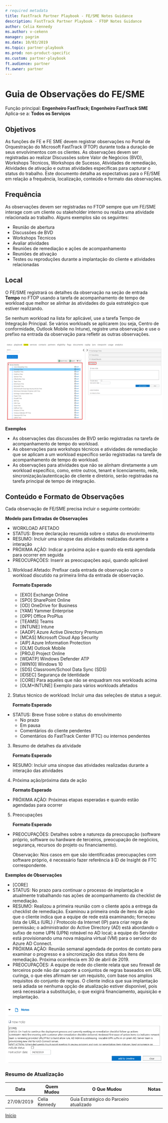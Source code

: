 ```yaml
---  
# required metadata  
title: FastTrack Partner Playbook - FE/SME Notes Guidance 
description: FastTrack Partner Playbook - FTOP Notes Guidance 
author: Celia Kennedy
ms.author: v-cekenn
manager: pagrim
ms.date: 10/03/2019  
ms.topic: partner-playbook  
ms.prod: non-product-specific
ms.custom: partner-playbook  
ft.audience: partner
ft.owner: partner
--- 
```


# Guia de Observações do FE/SME

Função principal: **Engenheiro FastTrack; Engenheiro FastTrack SME**  
Aplica-se a: **Todos os Serviços**

## Objetivos

As funções de FE e FE SME devem registrar observações no Portal de Orquestração do Microsoft FastTrack (FTOP) durante toda a duração de seus envolvimentos com os clientes. As observações devem ser registradas ao realizar Discussões sobre Valor de Negócios (BVD), Workshops Técnicos, Workshops de Sucesso, Atividades de remediação, Atividades de ativação e outras atividades específicas para capturar o status do trabalho. Este documento detalha as expectativas para o FE/SME em relação a frequência, localização, conteúdo e formato das observações.

## Frequência

As observações devem ser registradas no FTOP sempre que um FE/SME interage com um cliente ou stakeholder interno ou realiza uma atividade relacionada ao trabalho. Alguns exemplos são os seguintes:

- Reunião de abertura
- Discussões de BVD
- Workshops Técnicos
- Avaliar atividades
- Reuniões de remediação e ações de acompanhamento
- Reuniões de ativação
- Testes ou reproduções durante a implantação do cliente e atividades relacionadas

## Local

O FE/SME registrará os detalhes da observação na seção de entrada **Tempo** no FTOP usando a tarefa de acompanhamento de tempo de workload que melhor se alinhar às atividades do guia estratégico que estiver
realizando.

Se nenhum workload na lista for aplicável, use a tarefa Tempo de Integração Principal. Se vários workloads se aplicarem (ou seja, Centro de conformidade, Outlook Mobile no Intune), registre uma observação e use o prefixo na entrada da observação para refletir as outras observações.

[![Entrada de Tempo de Serviço](media/resources-core-onboarding-time.png)](media/resources-core-onboarding-time.png)

**Exemplos**

- As observações das discussões de BVD serão registradas na tarefa de acompanhamento de tempo do workload. 
- As observações para workshops técnicos e atividades de remediação que se aplicam a um workload específico serão registradas na tarefa de acompanhamento de tempo do workload.
- As observações para atividades que não se alinham diretamente a um workload específico, como, entre outros, tenant e licenciamento, rede, sincronização/autenticação de cliente e diretório, serão registradas na tarefa principal de tempo de integração.

## Conteúdo e Formato de Observações

Cada observação de FE/SME precisa incluir o seguinte conteúdo:

**Modelo para Entradas de Observações**

- WORKLOAD AFETADO
- STATUS: Breve declaração resumida sobre o status do envolvimento
- RESUMO: Incluir uma sinopse das atividades realizadas durante a interação
- PRÓXIMA AÇÃO: Indicar a próxima ação e quando ela está agendada para ocorrer em seguida
- PREOCUPAÇÕES: Inserir as preocupações aqui, quando aplicável

1. Workload Afetado: Prefixar cada entrada de observação com o workload discutido na primeira linha da entrada de observação.

   **Formato Esperado**
   -  [EXO] Exchange Online
   -  [SPO] SharePoint Online
   -  [OD] OneDrive for Business
   -  [YAM] Yammer Enterprise
   -  [OPP] Office ProPlus
   -  [TEAMS] Teams    
   -  [INTUNE] Intune
   -  [AADP] Azure Active Directory Premium
   -  [MCAS] Microsoft Cloud App Security
   -  [AIP] Azure Information Protection
   -  [OLM] Outlook Mobile
   -  [PROJ] Project Online
   -  [WDATP] Windows Defender ATP
   -  [WIN10] Windows 10
   -  [SDS] Classroom/School Data Sync (SDS)
   -  [IDSEC] Segurança de Identidade
   -  [CORE] Para aqueles que não se enquadram nos workloads acima
   -  [OLM+INTUNE] Exemplo para vários workloads afetados

2. Status técnico de workload: Incluir uma das seleções de status a seguir.

   **Formato Esperado**

- STATUS: Breve frase sobre o status do envolvimento
   - No prazo
   - Em pausa
   - Comentários do cliente pendentes
   - Comentários do FastTrack Center (FTC) ou internos pendentes

3. Resumo de detalhes da atividade

   **Formato Esperado**

- RESUMO: Incluir uma sinopse das atividades realizadas durante a interação das atividades

4. Próxima ação/próxima data de ação

   **Formato Esperado**

- PRÓXIMA AÇÃO: Próximas etapas esperadas e quando estão agendadas para ocorrer

5. Preocupações

   **Formato Esperado**

- PREOCUPAÇÕES: Detalhes sobre a natureza da preocupação (software próprio, software ou hardware de terceiros, preocupação de negócios, segurança, recursos do projeto ou financiamento).   

  Observação: Nos casos em que são identificadas preocupações com software próprio, é necessário fazer referência à ID de Insight de FTC correspondente.

**Exemplos de Observações**

- [CORE]
- STATUS: No prazo para continuar o processo de implantação e atualmente trabalhando nas ações de acompanhamento da checklist de remediação.
- RESUMO: Realizou a primeira reunião com o cliente após a entrega da checklist de remediação. Examinou a primeira onda de itens de ação que o cliente indica que a equipe de rede está examinando; forneceu lista de URLs (URL) / Protocolo da Internet (IP) para criar regra de permissão; o administrador do Active Directory (AD) está abordando o sufixo de nome UPN (UPN) roteável no AD local; a equipe do Servidor está provisionando uma nova máquina virtual (VM) para o servidor do Azure AD Connect.
- PRÓXIMA AÇÃO: Reunião semanal agendada de pontos de contato para examinar o progresso e a sincronização dos status dos itens de remediação. Próxima ocorrência em 30 de abril de 2019.
- PREOCUPAÇÕES: A equipe de rede do cliente relata que seu firewall de terceiros pode não dar suporte a conjuntos de regras baseados em URL curinga, o que eles afirmam ser um requisito, com base nos amplos requisitos do conjunto de regras. O cliente indica que sua implantação será adiada se nenhuma opção de atualização estiver disponível, pois será necessária a substituição, o que exigirá financiamento, aquisição e implantação.

[![Nova Observação](media/resources-new-note.png)](media/resources-new-note.png)

### Resumo de Atualização

|Data|Quem Mudou|O Que Mudou|Notas|
|---------|---------------|----------------------------|-------------|
|27/09/2019| Celia Kennedy| Guia Estratégico do Parceiro atualizado| |

[Início](http://partner-docs.microsoft.com)
